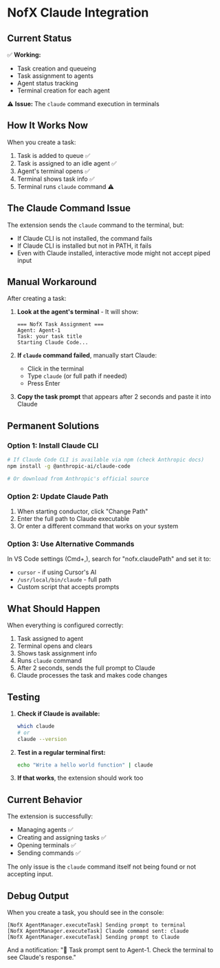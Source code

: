 # NofX Claude Integration

## Current Status

✅ **Working:**
- Task creation and queueing
- Task assignment to agents  
- Agent status tracking
- Terminal creation for each agent

⚠️ **Issue:** The `claude` command execution in terminals

## How It Works Now

When you create a task:
1. Task is added to queue ✅
2. Task is assigned to an idle agent ✅
3. Agent's terminal opens ✅
4. Terminal shows task info ✅
5. Terminal runs `claude` command ⚠️

## The Claude Command Issue

The extension sends the `claude` command to the terminal, but:
- If Claude CLI is not installed, the command fails
- If Claude CLI is installed but not in PATH, it fails
- Even with Claude installed, interactive mode might not accept piped input

## Manual Workaround

After creating a task:

1. **Look at the agent's terminal** - It will show:
   ```
   === NofX Task Assignment ===
   Agent: Agent-1
   Task: your task title
   Starting Claude Code...
   ```

2. **If `claude` command failed**, manually start Claude:
   - Click in the terminal
   - Type `claude` (or full path if needed)
   - Press Enter

3. **Copy the task prompt** that appears after 2 seconds and paste it into Claude

## Permanent Solutions

### Option 1: Install Claude CLI
```bash
# If Claude Code CLI is available via npm (check Anthropic docs)
npm install -g @anthropic-ai/claude-code

# Or download from Anthropic's official source
```

### Option 2: Update Claude Path
1. When starting conductor, click "Change Path" 
2. Enter the full path to Claude executable
3. Or enter a different command that works on your system

### Option 3: Use Alternative Commands
In VS Code settings (Cmd+,), search for "nofx.claudePath" and set it to:
- `cursor` - if using Cursor's AI
- `/usr/local/bin/claude` - full path
- Custom script that accepts prompts

## What Should Happen

When everything is configured correctly:
1. Task assigned to agent
2. Terminal opens and clears
3. Shows task assignment info
4. Runs `claude` command
5. After 2 seconds, sends the full prompt to Claude
6. Claude processes the task and makes code changes

## Testing

1. **Check if Claude is available:**
   ```bash
   which claude
   # or
   claude --version
   ```

2. **Test in a regular terminal first:**
   ```bash
   echo "Write a hello world function" | claude
   ```

3. **If that works**, the extension should work too

## Current Behavior

The extension is successfully:
- Managing agents ✅
- Creating and assigning tasks ✅  
- Opening terminals ✅
- Sending commands ✅

The only issue is the `claude` command itself not being found or not accepting input.

## Debug Output

When you create a task, you should see in the console:
```
[NofX AgentManager.executeTask] Sending prompt to terminal
[NofX AgentManager.executeTask] Claude command sent: claude
[NofX AgentManager.executeTask] Sending prompt to Claude
```

And a notification: "📝 Task prompt sent to Agent-1. Check the terminal to see Claude's response."
